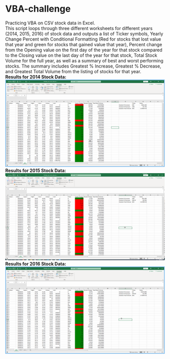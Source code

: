 # VBA-challenge
Practicing VBA on CSV stock data in Excel.<br/>
This script loops through three different worksheets for different years (2014, 2015, 2016) of stock data and outputs a list of Ticker symbols, Yearly Change Percent with Conditional Formatting (Red for stocks that lost value that year and green for stocks that gained value that year), Percent change from the Opening value on the first day of the year for that stock compared to the Closing value on the last day of the year for that stock, Total Stock Volume for the full year, as well as a summary of best and worst performing stocks. The summary includes Greatest % Increase, Greatest % Decrease, and Greatest Total Volume from the listing of stocks for that year.<br/>
**Results for 2014 Stock Data:** <br/> ![Results for 2014 Stock Data](/Images/2014_stock_data.png)
**Results for 2015 Stock Data:** <br/> ![Results for 2015 Stock Data](/Images/2015_stock_data.png)
**Results for 2016 Stock Data:** <br/> ![Results for 2016 Stock Data](/Images/2016_stock_data.png)
